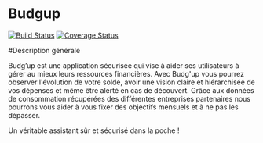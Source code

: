 # Budgup
[![Build Status](https://travis-ci.org/ProjetBudgup/PBudgup.svg?branch=master)](https://travis-ci.org/ProjetBudgup/PBudgup)
[![Coverage Status](https://coveralls.io/repos/github/ProjetBudgup/PBudgup/badge.svg?branch=master)](https://coveralls.io/github/ProjetBudgup/PBudgup?branch=master)


#Description générale 

Budg’up est une application sécurisée qui vise à aider ses utilisateurs à gérer au mieux leurs ressources financières. Avec Budg'up vous pourrez observer l'évolution de votre solde,  avoir une vision claire et hiérarchisée de vos dépenses et même être alerté en cas de découvert. Grâce aux données de consommation récupérées des différentes entreprises partenaires nous pourrons vous aider à vous fixer des objectifs mensuels et à ne pas les dépasser.

Un véritable assistant sûr et sécurisé dans la poche !

